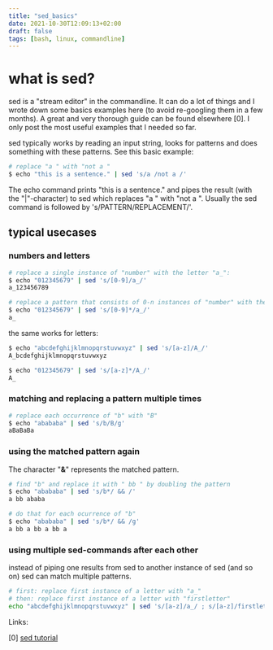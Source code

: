 ```yaml
---
title: "sed_basics"
date: 2021-10-30T12:09:13+02:00
draft: false
tags: [bash, linux, commandline]
---
```


# what is sed?

sed is a "stream editor" in the commandline. It can do a lot of things and I wrote down some basics examples here (to avoid re-googling them in a few months). A great and very thorough guide can be found elsewhere [0]. I only post the most useful examples that I needed so far.

sed typically works by reading an input string, looks for patterns and does something with these patterns. See this basic example:
```bash
# replace "a " with "not a "
$ echo "this is a sentence." | sed 's/a /not a /'
```
The echo command prints "this is a sentence." and pipes the result (with the "|"-character) to sed which replaces "a " with "not a ". Usually the sed command is followed by 's/PATTERN/REPLACEMENT/'.

## typical usecases

### numbers and letters

```bash
# replace a single instance of "number" with the letter "a_":
$ echo "012345679" | sed 's/[0-9]/a_/'
a_123456789

# replace a pattern that consists of 0-n instances of "number" with the letter "a_":
$ echo "012345679" | sed 's/[0-9]*/a_/'
a_
```

the same works for letters:

```bash
$ echo "abcdefghijklmnopqrstuvwxyz" | sed 's/[a-z]/A_/'
A_bcdefghijklmnopqrstuvwxyz

$ echo "012345679" | sed 's/[a-z]*/A_/'
A_
```

### matching and replacing a pattern multiple times 

```bash
# replace each occurrence of "b" with "B" 
$ echo "abababa" | sed 's/b/B/g'
aBaBaBa
```

### using the matched pattern again

The character "**&**" represents the matched pattern.
```bash
# find "b" and replace it with " bb " by doubling the pattern
$ echo "abababa" | sed 's/b*/ && /'
a bb ababa

# do that for each ocurrence of "b"
$ echo "abababa" | sed 's/b*/ && /g'
a bb a bb a bb a
```

### using multiple sed-commands after each other
instead of piping one results from sed to another instance of sed (and so on) sed can match multiple patterns.
```bash
# first: replace first instance of a letter with "a_"
# then: replace first instance of a letter with "firstletter"
echo "abcdefghijklmnopqrstuvwxyz" | sed 's/[a-z]/a_/ ; s/[a-z]/firstletter/'
```

Links:

[0] [sed tutorial](https://www.grymoire.com/Unix/Sed.html)
